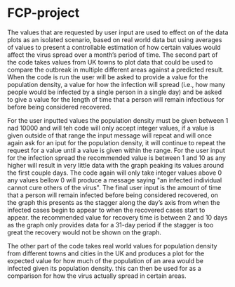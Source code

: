 # FCP-project
The values that are requested by user input are used to effect on of the data plots as an isolated scenario, based on real world data but using averages of values to present a controllable estimation of how certain values would affect the virus spread over a month’s period of time. 
The second part of the code takes values from UK towns to plot data that could be used to compare the outbreak in multiple different areas against a predicted result.
When the code is run the user will be asked to provide a value for the population density, a value for how the infection will spread (i.e., how many people would be infected by a single person in a single day) and be asked to give a value for the length of time that a person will remain infectious for before being considered recovered.

For the user inputted values the population density must be given between 1 nad 10000 and will teh code will only accept integer values, if a value is given outside of that range the input message will repeat and will once again ask for an iput for the population density, it will continue to repeat the request for a value until a value is given within the range.
For the user input for the infection spread the recommended value is between 1 and 10 as any higher will result in very little data with the graph peaking its values around the first couple days. The code again will only take integer values above 0 any values bellow 0 will produce a message saying "an infected individual cannot cure others of the virus".
The final user input is the amount of time that a person will remain infected before being considered recovered, on the graph this presents as the stagger along the day’s axis from when the infected cases begin to appear to when the recovered cases start to appear. the recommended value for recovery time is between 2 and 10 days as the graph only provides data for a 31-day period if the stagger is too great the recovery would not be shown on the graph.

The other part of the code takes real world values for population density from different towns and cities in the UK and produces a plot for the expected value for how much of the population of an area would be infected given its population density. this can then be used for as a comparison for how the virus actually spread in certain areas.
